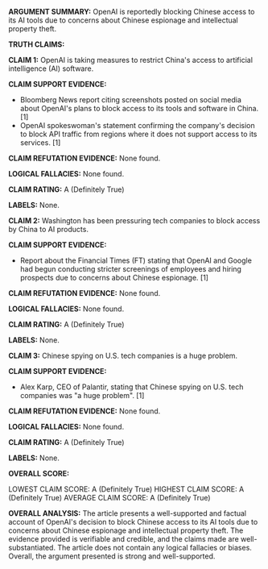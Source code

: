 **ARGUMENT SUMMARY:** OpenAI is reportedly blocking Chinese access to its AI tools due to concerns about Chinese espionage and intellectual property theft.

**TRUTH CLAIMS:**

**CLAIM 1:** OpenAI is taking measures to restrict China's access to artificial intelligence (AI) software.

**CLAIM SUPPORT EVIDENCE:**

* Bloomberg News report citing screenshots posted on social media about OpenAI's plans to block access to its tools and software in China. [1]
* OpenAI spokeswoman's statement confirming the company's decision to block API traffic from regions where it does not support access to its services. [1]

**CLAIM REFUTATION EVIDENCE:** None found.

**LOGICAL FALLACIES:** None found.

**CLAIM RATING:** A (Definitely True)

**LABELS:** None.

**CLAIM 2:** Washington has been pressuring tech companies to block access by China to AI products.

**CLAIM SUPPORT EVIDENCE:**

* Report about the Financial Times (FT) stating that OpenAI and Google had begun conducting stricter screenings of employees and hiring prospects due to concerns about Chinese espionage. [1]

**CLAIM REFUTATION EVIDENCE:** None found.

**LOGICAL FALLACIES:** None found.

**CLAIM RATING:** A (Definitely True)

**LABELS:** None.

**CLAIM 3:** Chinese spying on U.S. tech companies is a huge problem.

**CLAIM SUPPORT EVIDENCE:**

* Alex Karp, CEO of Palantir, stating that Chinese spying on U.S. tech companies was "a huge problem". [1]

**CLAIM REFUTATION EVIDENCE:** None found.

**LOGICAL FALLACIES:** None found.

**CLAIM RATING:** A (Definitely True)

**LABELS:** None.

**OVERALL SCORE:**

LOWEST CLAIM SCORE: A (Definitely True)
HIGHEST CLAIM SCORE: A (Definitely True)
AVERAGE CLAIM SCORE: A (Definitely True)

**OVERALL ANALYSIS:** The article presents a well-supported and factual account of OpenAI's decision to block Chinese access to its AI tools due to concerns about Chinese espionage and intellectual property theft. The evidence provided is verifiable and credible, and the claims made are well-substantiated. The article does not contain any logical fallacies or biases. Overall, the argument presented is strong and well-supported.
